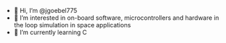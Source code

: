 - 👋 Hi, I’m @jgoebel775
- 👀 I’m interested in on-board software, microcontrollers and hardware in the loop simulation in space applications
- 🌱 I’m currently learning C 


<!---
jgoebel775/jgoebel775 is a ✨ special ✨ repository because its `README.md` (this file) appears on your GitHub profile.
You can click the Preview link to take a look at your changes.
--->
